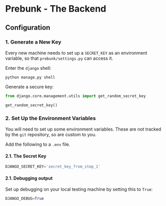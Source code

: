 # Prebunk - The Backend

## Configuration

### 1. Generate a New Key

Every new machine needs to set up a `SECRET_KEY` as an environment variable, so that `prebunk/settings.py` can access it.

Enter the `django` shell:
```shell
python manage.py shell
```

Generate a secure key:
```python
from django.core.management.utils import get_random_secret_key

get_random_secret_key()
```

### 2. Set Up the Environment Variables

You will need to set up some environment variables. These are not tracked by the `git` repository, so are custom to you.

Add the following to a `.env` file. 

#### 2.1. The Secret Key

```python
DJANGO_SECRET_KEY='secret_key_from_step_1'
```

#### 2.1. Debugging output

Set up debugging on your local testing machine by setting this to `True`:
```python
DJANGO_DEBUG=True
```
